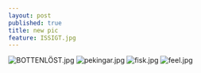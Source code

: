 ```yaml
---
layout: post
published: true
title: new pic
feature: ISSIGT.jpg
---
```


![BOTTENLÖST.jpg]({{site.baseurl}}/assets/images/posts/BOTTENLÖST.jpg)
![pekingar.jpg]({{site.baseurl}}/assets/images/posts/pekingar.jpg)
![fisk.jpg]({{site.baseurl}}/assets/images/posts/fisk.jpg)
![feel.jpg]({{site.baseurl}}/assets/images/posts/feel.jpg)
